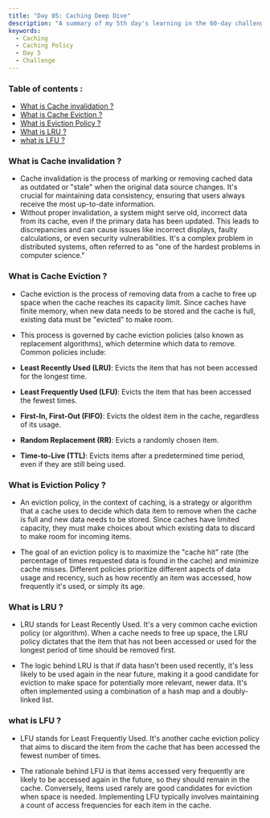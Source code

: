 ```yaml
---
title: "Day 05: Caching Deep Dive"
description: "A summary of my 5th day's learning in the 60-day challenge, covering fundamentals of Caching"
keywords:
  - Caching
  - Caching Policy
  - Day 5
  - Challenge
---
```


### Table of contents :
- [What is Cache invalidation ?](#what-is-cache-invalidation-)
- [What is Cache Eviction ?](#what-is-cache-eviction-)
- [What is Eviction Policy ?](#what-is-eviction-policy-)
- [What is LRU ?](#what-is-lru-)
- [what is LFU ?](#what-is-lfu-)
 

### What is Cache invalidation ?
- Cache invalidation is the process of marking or removing cached data as outdated or "stale" when the original data source changes. It's crucial for maintaining data consistency, ensuring that users always receive the most up-to-date information.
- Without proper invalidation, a system might serve old, incorrect data from its cache, even if the primary data has been updated. This leads to discrepancies and can cause issues like incorrect displays, faulty calculations, or even security vulnerabilities. It's a complex problem in distributed systems, often referred to as "one of the hardest problems in computer science."


### What is Cache Eviction ?  
- Cache eviction is the process of removing data from a cache to free up space when the cache reaches its capacity limit. Since caches have finite memory, when new data needs to be stored and the cache is full, existing data must be "evicted" to make room.
- This process is governed by cache eviction policies (also known as replacement algorithms), which determine which data to remove. Common policies include:


- **Least Recently Used (LRU)**: Evicts the item that has not been accessed for the longest time.

- **Least Frequently Used (LFU)**: Evicts the item that has been accessed the fewest times.

- **First-In, First-Out (FIFO)**: Evicts the oldest item in the cache, regardless of its usage.

- **Random Replacement (RR)**: Evicts a randomly chosen item.

- **Time-to-Live (TTL)**: Evicts items after a predetermined time period, even if they are still being used.





### What is Eviction Policy ?
- An eviction policy, in the context of caching, is a strategy or algorithm that a cache uses to decide which data item to remove when the cache is full and new data needs to be stored. Since caches have limited capacity, they must make choices about which existing data to discard to make room for incoming items.

- The goal of an eviction policy is to maximize the "cache hit" rate (the percentage of times requested data is found in the cache) and minimize cache misses. Different policies prioritize different aspects of data usage and recency, such as how recently an item was accessed, how frequently it's used, or simply its age.

### What is LRU ? 
- LRU stands for Least Recently Used. It's a very common cache eviction policy (or algorithm). When a cache needs to free up space, the LRU policy dictates that the item that has not been accessed or used for the longest period of time should be removed first.



- The logic behind LRU is that if data hasn't been used recently, it's less likely to be used again in the near future, making it a good candidate for eviction to make space for potentially more relevant, newer data. It's often implemented using a combination of a hash map and a doubly-linked list.

### what is LFU ? 
- LFU stands for Least Frequently Used. It's another cache eviction policy that aims to discard the item from the cache that has been accessed the fewest number of times.

- The rationale behind LFU is that items accessed very frequently are likely to be accessed again in the future, so they should remain in the cache. Conversely, items used rarely are good candidates for eviction when space is needed. Implementing LFU typically involves maintaining a count of access frequencies for each item in the cache.